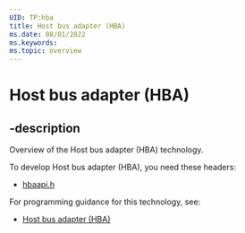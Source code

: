 ```yaml
---
UID: TP:hba
title: Host bus adapter (HBA)
ms.date: 08/01/2022
ms.keywords: 
ms.topic: overview
---
```


# Host bus adapter (HBA)

## -description

Overview of the Host bus adapter (HBA) technology.

To develop Host bus adapter (HBA), you need these headers:

 * [hbaapi.h](../hbaapi/index.md)

For programming guidance for this technology, see:
* [Host bus adapter (HBA)](/windows/win32/hba)

